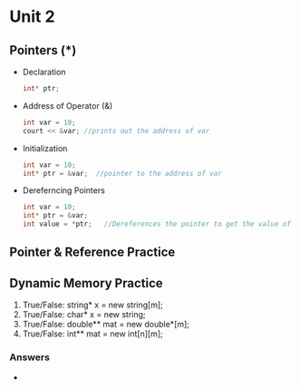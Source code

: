 # Unit 2 

## Pointers (*)
- Declaration
  ```cpp
  int* ptr;
  ```
- Address of Operator (&)
  ```cpp
  int var = 10;
  court << &var; //prints out the address of var
  ```
- Initialization
  ```cpp
  int var = 10;
  int* ptr = &var;  //pointer to the address of var
  ```
- Dereferncing Pointers
  ```cpp
  int var = 10;
  int* ptr = &var;
  int value = *ptr;   //Dereferences the pointer to get the value of var
  ```

  
## Pointer & Reference Practice


## Dynamic Memory Practice
1. True/False: string* x = new string[m];
2. True/False: char* x = new string;
3. True/False: double** mat = new double*[m];
4. True/False: int** mat = new int[n][m];

### Answers
- 
